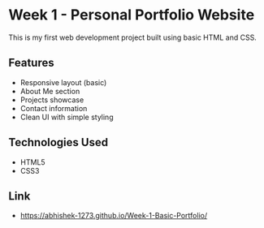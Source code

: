 # Week 1 - Personal Portfolio Website

This is my first web development project built using basic HTML and CSS.

## Features
- Responsive layout (basic)
- About Me section
- Projects showcase
- Contact information
- Clean UI with simple styling

## Technologies Used
- HTML5
- CSS3

## Link
- https://abhishek-1273.github.io/Week-1-Basic-Portfolio/
